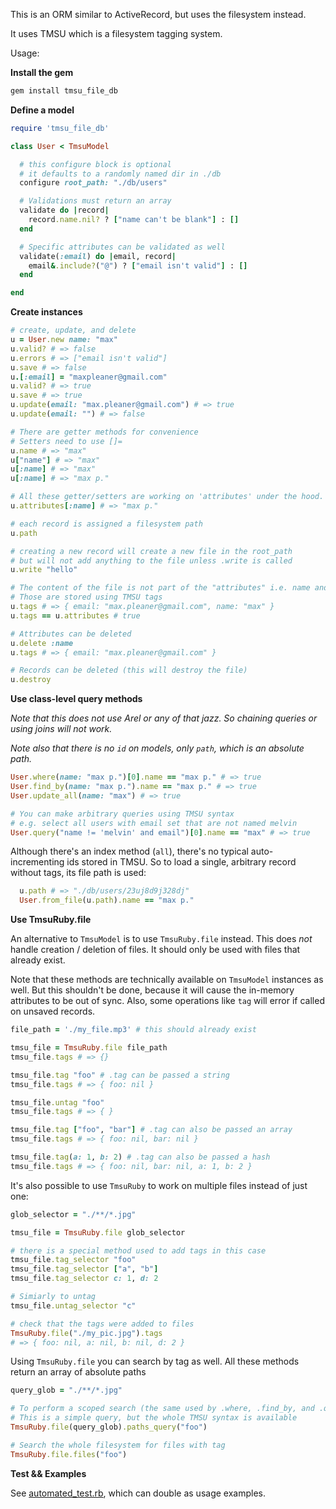 This is an ORM similar to ActiveRecord, but uses the filesystem instead.

It uses TMSU which is a filesystem tagging system.

Usage:

**Install the gem**

```sh
gem install tmsu_file_db
```

**Define a model**

```rb
require 'tmsu_file_db'

class User < TmsuModel

  # this configure block is optional
  # it defaults to a randomly named dir in ./db
  configure root_path: "./db/users"

  # Validations must return an array
  validate do |record|
    record.name.nil? ? ["name can't be blank"] : []
  end

  # Specific attributes can be validated as well
  validate(:email) do |email, record|
    email&.include?("@") ? ["email isn't valid"] : []
  end

end
```

**Create instances**

```rb
# create, update, and delete
u = User.new name: "max"
u.valid? # => false
u.errors # => ["email isn't valid"]
u.save # => false
u.[:email] = "maxpleaner@gmail.com"
u.valid? # => true
u.save # => true
u.update(email: "max.pleaner@gmail.com") # => true
u.update(email: "") # => false

# There are getter methods for convenience
# Setters need to use []=
u.name # => "max"
u["name"] # => "max"
u[:name] # => "max"
u[:name] # => "max p."

# All these getter/setters are working on 'attributes' under the hood.
u.attributes[:name] # => "max p."

# each record is assigned a filesystem path
u.path

# creating a new record will create a new file in the root_path
# but will not add anything to the file unless .write is called
u.write "hello"

# The content of the file is not part of the "attributes" i.e. name and email
# Those are stored using TMSU tags
u.tags # => { email: "max.pleaner@gmail.com", name: "max" }
u.tags == u.attributes # true

# Attributes can be deleted
u.delete :name
u.tags # => { email: "max.pleaner@gmail.com" }

# Records can be deleted (this will destroy the file)
u.destroy

```


**Use class-level query methods**

_Note that this does not use Arel or any of that jazz. So chaining queries or using joins will not work._

_Note also that there is no `id` on models, only `path`, which is an absolute path._

```rb
User.where(name: "max p.")[0].name == "max p." # => true
User.find_by(name: "max p.").name == "max p." # => true
User.update_all(name: "max") # => true

# You can make arbitrary queries using TMSU syntax
# e.g. select all users with email set that are not named melvin
User.query("name != 'melvin' and email")[0].name == "max" # => true
```

Although there's an index method (`all`), there's no typical auto-incrementing ids stored in TMSU. So to load a single, arbitrary record without tags, its file path is used:

```rb
  u.path # => "./db/users/23uj8d9j328dj"
  User.from_file(u.path).name == "max p."
```

**Use TmsuRuby.file**

An alternative to `TmsuModel` is to use `TmsuRuby.file` instead. This does _not_ handle creation / deletion of files. It should only be used with files that already exist.

Note that these methods are technically available on `TmsuModel` instances as well. But this shouldn't be done, because it will cause the in-memory attributes to be out of sync. Also, some operations like `tag` will error if called on unsaved records.

```rb
file_path = './my_file.mp3' # this should already exist

tmsu_file = TmsuRuby.file file_path
tmsu_file.tags # => {}

tmsu_file.tag "foo" # .tag can be passed a string
tmsu_file.tags # => { foo: nil }

tmsu_file.untag "foo"
tmsu_file.tags # => { }

tmsu_file.tag ["foo", "bar"] # .tag can also be passed an array
tmsu_file.tags # => { foo: nil, bar: nil }

tmsu_file.tag(a: 1, b: 2) # .tag can also be passed a hash
tmsu_file.tags # => { foo: nil, bar: nil, a: 1, b: 2 }
```

It's also possible to use `TmsuRuby` to work on multiple files instead of just one:

```rb
glob_selector = "./**/*.jpg"

tmsu_file = TmsuRuby.file glob_selector

# there is a special method used to add tags in this case
tmsu_file.tag_selector "foo"
tmsu_file.tag_selector ["a", "b"]
tmsu_file.tag_selector c: 1, d: 2

# Simiarly to untag
tmsu_file.untag_selector "c"

# check that the tags were added to files
TmsuRuby.file("./my_pic.jpg").tags
# => { foo: nil, a: nil, b: nil, d: 2 }
```

Using `TmsuRuby.file` you can search by tag as well. All these methods return
an array of absolute paths

```rb
query_glob = "./**/*.jpg"

# To perform a scoped search (the same used by .where, .find_by, and .query):
# This is a simple query, but the whole TMSU syntax is available
TmsuRuby.file(query_glob).paths_query("foo")

# Search the whole filesystem for files with tag
TmsuRuby.file.files("foo")
```

**Test && Examples**

See [automated_test.rb](./automated_test.rb), which can double as usage examples. 
